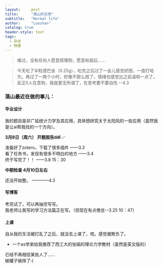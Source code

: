 ```yaml
---
layout:     post
title:      "落山的日常"
subtitle:   "Normal life"
author:     "Luoshan"
catalog: true
header-style: text
tags:
  - 杂谈
  - 物理
---
```


> 难过，没有任何人愿意搭理狗，愿意和我玩……

> 今天吃了半粒德巴金（0.25g），吃完之后过了一会儿感觉好困，一直打哈欠。再过了一两个小时，好像不那么困了，情绪也感觉比之前温和一点了。反正0人在意狗，我就更无所谓了，在思考要不要自伤  --4.3

### 落山最近在做的事儿：


#### 毕业设计

我的题目是非广延统计力学及其应用，具体想研究关于太阳风的一些应用（虽然我是让ai帮我找的一个方向）。

**3月8日（周六） 开题报告ddl**  ✅

准备好了zotero，下载了很多插件   ——3.3  
看了任务书，发现有很多不明白的地方  ——3.4  
终于写完了！！  ——3.8 15：30  

**中期检查  4月10日左右**

还没开始整。   ————4.3

#### 写博客

考完试了，可以再抽空写写。  
我老师让我写的学习方法篇正在写。（但现在有点倦怠--3.25 10：47）

#### 上课

自从我的生活被打乱了之后，就没去上课了，唔。感觉被欺负了。
- 一个as学弟给我推荐了西工大的张娟的理论力学教材（虽然是英文版的）

已经不再相信某些人了……  
破罐子破摔了:(
